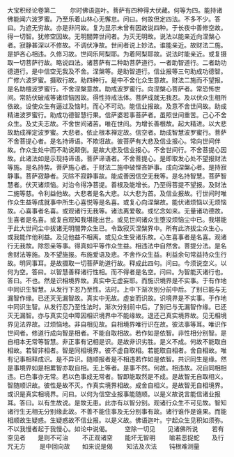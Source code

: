 <!-- { "loadSidebar": true } -->
大宝积经论卷第二
　　尔时佛语迦叶。菩萨有四种得大伏藏。何等为四。能持诸佛能闻六波罗蜜。乃至乐着山林心无懈怠。问曰。何故但定四法。不多不少。答曰。为遮无穷故。亦是非问故。复为显示未曾有因故说四种。于长夜中善修空故。得一切智。犹修空因故。无明闇弊世间者。为灭无明故。说法以能亲近向涅槃心者。寂静甚深以不修故。不调伏净故。世间者说上妙法。谁能亲近。故财法二施。是妒吝心相违。久修习故。世间乐阿梨耶。为着阿梨耶故。说法时能亲近。或复摄取一切菩萨行故。略说四法。诸菩萨有二种助菩萨道行。一者助智道行。二者助功德道行。是中信空无我及不舍。涅槃等。是助智道行。信业报等三句助成功德智。广修六波罗蜜。摄取行故。助四种行。是中不舍化众生意故。财法二施而不望报。是名助檀波罗蜜行。不舍涅槃意故。助戒波罗蜜行。向涅槃心菩萨者。常恐怖世间。常防伏破戒等诸烦恼因故。得性持戒法体。菩萨成就无我忍。及以伏众生相所依故。设使众生有逼过及恼时。而心不可动。能信业报故。及意不舍世间故。助成精进波罗蜜行。助成功德智慧行果。信萨婆若事菩萨者。虽照世间重苦。己心不舍众生。及丈夫志故。不舍世间诸苦。唯在世间。为增长善根故。起大精进。以大悲故助成禅定波罗蜜。大悲者。依止根本禅定故。信空者。助成智慧波罗蜜行。菩萨不舍菩提心者。是名持谛语。不欺诳故。彼菩萨有大悲及信业报心。常向世间伴故。作众生处中而不助说颠倒。是故大悲及信业报心。不舍世间行。不舍菩提心因故。此诸法如是示现持谛语。菩萨谛语者。不舍菩提心。是即取发心处不望报财法等施。是名持势。菩萨施心者。于财法二施中破悭吝妒事。成向涅槃心者。是持寂静事。菩萨寂静者。灭除不寂静事故。能成善因信空无我等。是名持智慧。菩萨智慧者。伏灭诸烦恼。对治令得净菩提。善根及能增长。乃至得菩提不望报。及财法二施等慈。令利益他故。大悲者是名大悲。以大悲为首。及信业报故。行世间时唯作众生益等成就事中所生心喜悦等是名喜。或复心向涅槃故。能伏诸烦恼以无烦恼故。心喜事者名喜。或观诸行无我等。诸法离爱敬。或忆念如来。无量诸功德故。生喜者是名喜。或复自观知我堪能出世。或见世间诸众生堕没烦恼尘中已。我堪能于此大世间尘中拔诸无明闇弊众生已。令致寂灭涅槃界中。所有此济拔尘众生心。或我能作他利益。及见他益不相离。或见众生受诸乐故。心生喜事者是名喜。观诸行无我故。除怨亲等事。得真如平等作众生益。相违法中自然舍。菩提分法。是名舍财法等施。及不望施报。布施爱语及悲。不舍作众生益。利益余句常益持众生行故。明同事耳。是故摄取一切菩萨助道行故。释成此四句。问曰。今须说空义。以何为空。答曰。以智慧善释诸行性相。而不得者是名空。问曰。为智能灭诸行也。答曰。不也。然是识相境界故。真实中无虚妄耶。而施识境界是不实事。于有作地中同识生智慧。从发行下忍乃至性。法时。上中下渐次别分前中后。了别已能与无漏智作缘。已还灭无漏智故。真实中无故。虚妄而识故。识境界是不实事。于作地中同识生智。从发行忍乃至性法时。渐次分别前中后。了别已与无漏智作缘。已还灭无漏智。亦与真实见中障因相识境界中不能缘故。退还己真实境界故。见无相境界见法界故。过烦恼地。非自相见故。自相境界唯行识在故。彼法事等耳。唯识作世间者。修道行成向智是相者。不能自取相故。若作如是依智。非性相分别智。是自相本无常等智慧。非正事有记相是识。是故非识劣胜。是义不成。何故不能取自相故。若智非相者。智是同相境界。彼不虚自取相。若能取自相者。舍自相故。唯有记事相释成识。是不异识。随顺报者是不相违若作如是依智。共识同生是缘。然是事境界如是相累智亦取自相。无上等者。是事不然。何故。相违故。况自同相相违。已色事亦无常。若以色事成无常者。智即能取然是不成。是故智无自取相义。智随顺识故。彼性是故不灭。作真实境界相故。成舍自相义。是故智无自相境界。或识是真实相境界。问曰。以何为信空业报事能随顺。以是义故说言能信诸业报耳。答曰。以有生故说。是故无患。此亦有以智分别。观诸行众生不可见故。智知诸行生无相无分别缘此故。不善不能住事及无分别事有故。诸行谁作是谁果。而能相顺故生疑惑。生疑惑故不信业报。以是义故。佛语迦叶。宁起众生见积如须弥。不以我慢者起于我慢心。如论中说偈。
　　空除一切见　　见诸佛所说
　　若有空见者　　是则不可治
　　不正观诸空　　能坏无智明
　　喻若恶捉蛇　　及行咒无方
　　是中回向故　　如来说是偈
　　知法及次法　　钝根难测量
